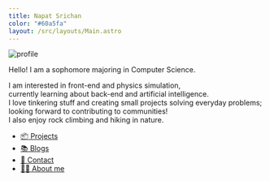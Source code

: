 ```yaml
---
title: Napat Srichan
color: "#60a5fa"
layout: /src/layouts/Main.astro
---
```


<img alt="profile" class="w-32 h-32 float-right" src="/profile.png" />

Hello! I am a sophomore majoring in Computer Science.

I am interested in front-end and physics simulation,  
currently learning about back-end and artificial intelligence.  
I love tinkering stuff and creating small projects solving everyday problems;  
looking forward to contributing to communities!  
I also enjoy rock climbing and hiking in nature.

- [📦 Projects](/projects)
- [📚 Blogs](/blogs)
- [📧 Contact](/contact)
- [💁‍♂️ About me](/about)
